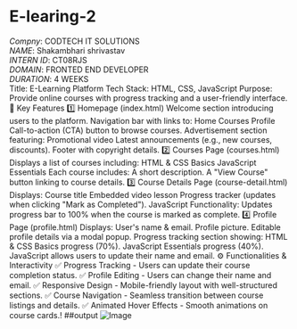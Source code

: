 # E-learing-2
*Compny*: CODTECH IT SOLUTIONS    
*NAME*: Shakambhari shrivastav     
*INTERN ID*: CT08RJS       
*DOMAIN*: FRONTED END DEVELOPER       
*DURATION*: 4 WEEKS     
Title: E-Learning Platform
Tech Stack: HTML, CSS, JavaScript
Purpose: Provide online courses with progress tracking and a user-friendly interface.
📌 Key Features
1️⃣ Homepage (index.html)
Welcome section introducing users to the platform.
Navigation bar with links to:
Home
Courses
Profile
Call-to-action (CTA) button to browse courses.
Advertisement section featuring:
Promotional video
Latest announcements (e.g., new courses, discounts).
Footer with copyright details.
2️⃣ Courses Page (courses.html)
Displays a list of courses including:
HTML & CSS Basics
JavaScript Essentials
Each course includes:
A short description.
A "View Course" button linking to course details.
3️⃣ Course Details Page (course-detail.html)
Displays:
Course title
Embedded video lesson
Progress tracker (updates when clicking "Mark as Completed").
JavaScript Functionality:
Updates progress bar to 100% when the course is marked as complete.
4️⃣ Profile Page (profile.html)
Displays:
User's name & email.
Profile picture.
Editable profile details via a modal popup.
Progress tracking section showing:
HTML & CSS Basics progress (70%).
JavaScript Essentials progress (40%).
JavaScript allows users to update their name and email.
⚙️ Functionalities & Interactivity
✅ Progress Tracking - Users can update their course completion status.
✅ Profile Editing - Users can change their name and email.
✅ Responsive Design - Mobile-friendly layout with well-structured sections.
✅ Course Navigation - Seamless transition between course listings and details.
✅ Animated Hover Effects - Smooth animations on course cards.!
##output
![Image](https://github.com/user-attachments/assets/ebe3e445-da41-42b3-9593-acd7973e35a8)


